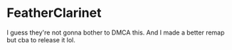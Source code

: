 # FeatherClarinet

I guess they're not gonna bother to DMCA this.
And I made a better remap but cba to release it lol.
